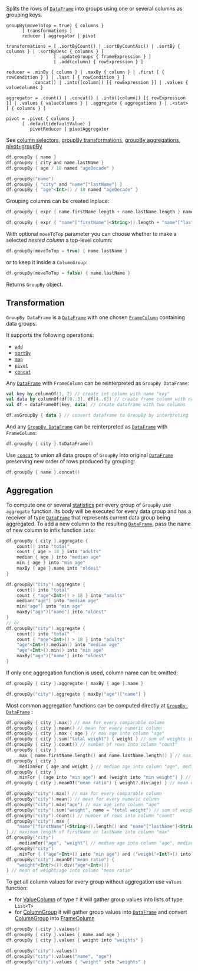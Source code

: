 [//]: # (title: groupBy)

<!---IMPORT org.jetbrains.kotlinx.dataframe.samples.api.Analyze-->
<!---IMPORT org.jetbrains.kotlinx.dataframe.samples.api.Modify-->

Splits the rows of [`DataFrame`](DataFrame.md) into groups using one or several columns as grouping keys.

```text
groupBy(moveToTop = true) { columns }
      [ transformations ]
      reducer | aggregator | pivot

transformations = [ .sortByCount() | .sortByCountAsc() | .sortBy { columns } | .sortByDesc { columns } ]
                  [ .updateGroups { frameExpression } ]
                  [ .add(column) { rowExpression } ]
    
reducer = .minBy { column } | .maxBy { column } | .first [ { rowCondition } ] | .last [ { rowCondition } ] 
          .concat() | .into([column]) [{ rowExpression }] | .values { valueColumns } 

aggregator = .count() | .concat() | .into([column]) [{ rowExpression }] | .values { valueColumns } | .aggregate { aggregations } | .<stat> [ { columns } ]

pivot = .pivot { columns }
      [ .default(defaultValue) ]
         pivotReducer | pivotAggregator  
```

See [column selectors](ColumnSelectors.md), [groupBy transformations](#transformation), [groupBy aggregations](#aggregation), [pivot+groupBy](pivot.md#pivot-groupby)

<!---FUN groupBy-->
<tabs>
<tab title="Properties">

```kotlin
df.groupBy { name }
df.groupBy { city and name.lastName }
df.groupBy { age / 10 named "ageDecade" }
```

</tab>
<tab title="Strings">

```kotlin
df.groupBy("name")
df.groupBy { "city" and "name"["lastName"] }
df.groupBy { "age"<Int>() / 10 named "ageDecade" }
```

</tab></tabs>
<dataFrame src="org.jetbrains.kotlinx.dataframe.samples.api.Analyze.groupBy.html"/>
<!---END-->

Grouping columns can be created inplace:

<!---FUN groupByExpr-->
<tabs>
<tab title="Properties">

```kotlin
df.groupBy { expr { name.firstName.length + name.lastName.length } named "nameLength" }
```

</tab>
<tab title="Strings">

```kotlin
df.groupBy { expr { "name"["firstName"]<String>().length + "name"["lastName"]<String>().length } named "nameLength" }
```

</tab></tabs>
<dataFrame src="org.jetbrains.kotlinx.dataframe.samples.api.Analyze.groupByExpr.html"/>
<!---END-->

With optional `moveToTop` parameter you can choose whether to make a selected *nested column* a top-level column:  

<!---FUN groupByMoveToTop-->

```kotlin
df.groupBy(moveToTop = true) { name.lastName }
```

<dataFrame src="org.jetbrains.kotlinx.dataframe.samples.api.Analyze.groupByMoveToTop.html"/>
<!---END-->

or to keep it inside a `ColumnGroup`:

<!---FUN groupByMoveToTopFalse-->

```kotlin
df.groupBy(moveToTop = false) { name.lastName }
```

<dataFrame src="org.jetbrains.kotlinx.dataframe.samples.api.Analyze.groupByMoveToTopFalse.html"/>
<!---END-->

Returns `GroupBy` object.

## Transformation

`GroupBy DataFrame` is a [`DataFrame`](DataFrame.md) with one chosen [`FrameColumn`](DataColumn.md#framecolumn) containing data groups.

It supports the following operations:
* [`add`](add.md)
* [`sortBy`](sortBy.md)
* [`map`](map.md)
* [`pivot`](pivot.md#pivot-groupby)
* [`concat`](concat.md)

Any [`DataFrame`](DataFrame.md) with `FrameColumn` can be reinterpreted as `GroupBy DataFrame`:

<!---FUN dataFrameToGroupBy-->

```kotlin
val key by columnOf(1, 2) // create int column with name "key"
val data by columnOf(df[0..3], df[4..6]) // create frame column with name "data"
val df = dataFrameOf(key, data) // create dataframe with two columns

df.asGroupBy { data } // convert dataframe to GroupBy by interpreting 'data' column as groups
```

<!---END-->

And any [`GroupBy DataFrame`](groupBy.md#transformation) can be reinterpreted as [`DataFrame`](DataFrame.md) with `FrameColumn`:

<!---FUN groupByToFrame-->

```kotlin
df.groupBy { city }.toDataFrame()
```

<dataFrame src="org.jetbrains.kotlinx.dataframe.samples.api.Analyze.groupByToFrame.html"/>
<!---END-->

Use [`concat`](concat.md) to union all data groups of `GroupBy` into original [`DataFrame`](DataFrame.md) preserving new order of rows produced by grouping:

<!---FUN concatGroupBy-->

```kotlin
df.groupBy { name }.concat()
```

<dataFrame src="org.jetbrains.kotlinx.dataframe.samples.api.Modify.concatGroupBy.html"/>
<!---END-->

## Aggregation

To compute one or several [statistics](summaryStatistics.md) per every group of `GroupBy` use `aggregate` function. 
Its body will be executed for every data group and has a receiver of type [`DataFrame`](DataFrame.md) that represents current data group being aggregated.
To add a new column to the resulting [`DataFrame`](DataFrame.md), pass the name of new column to infix function `into`:

<!---FUN groupByAggregations-->
<tabs>
<tab title="Properties">

```kotlin
df.groupBy { city }.aggregate {
    count() into "total"
    count { age > 18 } into "adults"
    median { age } into "median age"
    min { age } into "min age"
    maxBy { age }.name into "oldest"
}
```

</tab>
<tab title="Strings">

```kotlin
df.groupBy("city").aggregate {
    count() into "total"
    count { "age"<Int>() > 18 } into "adults"
    median("age") into "median age"
    min("age") into "min age"
    maxBy("age")["name"] into "oldest"
}
// or
df.groupBy("city").aggregate {
    count() into "total"
    count { "age"<Int>() > 18 } into "adults"
    "age"<Int>().median() into "median age"
    "age"<Int>().min() into "min age"
    maxBy("age")["name"] into "oldest"
}
```

</tab></tabs>
<dataFrame src="org.jetbrains.kotlinx.dataframe.samples.api.Analyze.groupByAggregations.html"/>
<!---END-->

If only one aggregation function is used, column name can be omitted:

<!---FUN groupByAggregateWithoutInto-->
<tabs>
<tab title="Properties">

```kotlin
df.groupBy { city }.aggregate { maxBy { age }.name }
```

</tab>
<tab title="Strings">

```kotlin
df.groupBy("city").aggregate { maxBy("age")["name"] }
```

</tab></tabs>
<dataFrame src="org.jetbrains.kotlinx.dataframe.samples.api.Analyze.groupByAggregateWithoutInto.html"/>
<!---END-->

Most common aggregation functions can be computed directly at [`GroupBy DataFrame`](groupBy.md#transformation) :

<!---FUN groupByDirectAggregations-->
<tabs>
<tab title="Properties">

```kotlin
df.groupBy { city }.max() // max for every comparable column
df.groupBy { city }.mean() // mean for every numeric column
df.groupBy { city }.max { age } // max age into column "age"
df.groupBy { city }.sum("total weight") { weight } // sum of weights into column "total weight"
df.groupBy { city }.count() // number of rows into column "count"
df.groupBy { city }
    .max { name.firstName.length() and name.lastName.length() } // maximum length of firstName or lastName into column "max"
df.groupBy { city }
    .medianFor { age and weight } // median age into column "age", median weight into column "weight"
df.groupBy { city }
    .minFor { (age into "min age") and (weight into "min weight") } // min age into column "min age", min weight into column "min weight"
df.groupBy { city }.meanOf("mean ratio") { weight?.div(age) } // mean of weight/age into column "mean ratio"
```

</tab>
<tab title="Strings">

```kotlin
df.groupBy("city").max() // max for every comparable column
df.groupBy("city").mean() // mean for every numeric column
df.groupBy("city").max("age") // max age into column "age"
df.groupBy("city").sum("weight", name = "total weight") // sum of weights into column "total weight"
df.groupBy("city").count() // number of rows into column "count"
df.groupBy("city").max {
    "name"["firstName"]<String>().length() and "name"["lastName"]<String>().length()
} // maximum length of firstName or lastName into column "max"
df.groupBy("city")
    .medianFor("age", "weight") // median age into column "age", median weight into column "weight"
df.groupBy("city")
    .minFor { ("age"<Int>() into "min age") and ("weight"<Int?>() into "min weight") } // min age into column "min age", min weight into column "min weight"
df.groupBy("city").meanOf("mean ratio") {
    "weight"<Int?>()?.div("age"<Int>())
} // mean of weight/age into column "mean ratio"
```

</tab></tabs>
<dataFrame src="org.jetbrains.kotlinx.dataframe.samples.api.Analyze.groupByDirectAggregations.html"/>
<!---END-->

To get all column values for every group without aggregation use `values` function:
* for [ValueColumn](DataColumn.md#valuecolumn) of type `T` it will gather group values into lists of type `List<T>`
* for [ColumnGroup](DataColumn.md#columngroup) it will gather group values into [`DataFrame`](DataFrame.md) and convert [ColumnGroup](DataColumn.md#columngroup) into [FrameColumn](DataColumn.md#framecolumn)

<!---FUN groupByWithoutAggregation-->
<tabs>
<tab title="Properties">

```kotlin
df.groupBy { city }.values()
df.groupBy { city }.values { name and age }
df.groupBy { city }.values { weight into "weights" }
```

</tab>
<tab title="Strings">

```kotlin
df.groupBy("city").values()
df.groupBy("city").values("name", "age")
df.groupBy("city").values { "weight" into "weights" }
```

</tab></tabs>
<dataFrame src="org.jetbrains.kotlinx.dataframe.samples.api.Analyze.groupByWithoutAggregation.html"/>
<!---END-->
